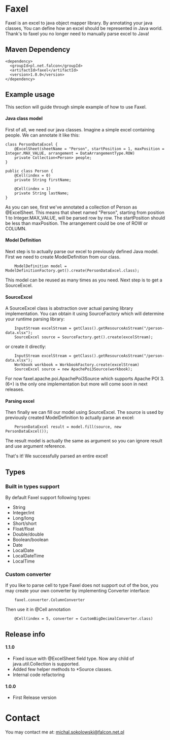 # Faxel
Faxel is an excel to java object mapper library.
By annotating your java classes, You can define how an excel should be represented in Java world. Thank's to faxel you no longer need to manually parse excel to Java!
## Maven Dependency
```
<dependency>
  <groupId>pl.net.falcon</groupId>
  <artifactId>faxel</artifactId>
  <version>1.0.0</version>
</dependency>
```
## Example usage
This section will guide through simple example of how to use Faxel.

#### Java class model
First of all, we need our java classes. Imagine a simple excel containing people. We can annotate it like this:
```
class PersonDataExcel {
    @ExcelSheet(sheetName = "Person", startPosition = 1, maxPosition = Integer.MAX_VALUE, arrangement = DataArrangementType.ROW)
    private Collection<Person> people;
}

public class Person {
    @Cell(index = 0)
    private String firstName;

    @Cell(index = 1)
    private String lastName;
}
```
As you can see, first we've annotated a collection of Person as @ExcelSheet. This means that sheet named "Person", starting from position 1 to Integer.MAX_VALUE, will be parsed row by row. The startPosition should be less than maxPosition. The arrangement could be one of ROW or COLUMN.

#### Model Definition
Next step is to actually parse our excel to previously defined Java model. First we need to create ModelDefinition from our class.
```
    ModelDefinition model = ModelDefinitionFactory.get().create(PersonDataExcel.class);
```
This model can be reused as many times as you need. Next step is to get a SourceExcel.

#### SourceExcel
A SourceExcel class is abstraction over actual parsing library implementation.
You can obtain it using SourceFactory which will determine your runtime parsing library:
```
    InputStream excelStream = getClass().getResourceAsStream("/person-data.xlsx");
    SourceExcel source = SourceFactory.get().create(excelStream);
```
or create it directly:
```
    InputStream excelStream = getClass().getResourceAsStream("/person-data.xlsx");
    Workbook workbook = WorkbookFactory.create(excelStream)
    SourceExcel source = new ApachePoi3Source(workbook);
```
For now faxel.apache.poi.ApachePoi3Source which supports Apache POI 3.(6+) is the only one implementation but more will come soon in next releases.

#### Parsing excel
Then finally we can fill our model using SourceExcel. The source is used by previously created ModelDefinition to actually parse an excel:
```
    PersonDataExcel result = model.fill(source, new PersonDataExcel());
```
The result model is actually the same as argument so you can ignore result and use argument reference.

That's it! We successfully parsed an entire excel!
## Types
### Built in types support
By default Faxel support following types:
- String
- Integer/int
- Long/long
- Short/short
- Float/float
- Double/double
- Boolean/boolean
- Date
- LocalDate
- LocalDateTime
- LocalTime
### Custom converter
If you like to parse cell to type Faxel does not support out of the box, you may create your own converter by implementing Converter interface:
```
    faxel.converter.ColumnConverter
```
Then use it in @Cell annotation
```
    @Cell(index = 5, converter = CustomBigDecimalConverter.class)
```
## Release info
#### 1.1.0
- Fixed issue with @ExcelSheet field type. Now any child of java.util.Collection is supported.
- Added few helper methods to *Source classes.
- Internal code refactoring
#### 1.0.0
- First Release version
# Contact
You may contact me at: michal.sokolowski@falcon.net.pl